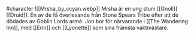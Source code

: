 #character
![[Mrsha_by_ccyan.webp]]
Mrsha är en ung stum [[Gnoll]] [[Druid]]. En av de få överlevande från Stone Spears Tribe efter att de dödades av Goblin Lords armé. Jon bor för närvarande i [[The Wandering Inn]], med [[Erin]] och [[Lyonette]] som sina främsta vaktmästare.